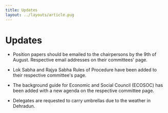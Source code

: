 ```yaml
---
title: Updates
layout: ../layouts/article.pug
---
```


# Updates

- Position papers should be emailed to the chairpersons by the 9th of August. Respective email addresses on their committees' page.

- Lok Sabha and Rajya Sabha Rules of Procedure have been added to their respective committee's page.

- The background guide for Economic and Social Council (ECOSOC) has been added with a new agenda on the respective committee page.

- Delegates are requested to carry umbrellas due to the weather in Dehradun.
